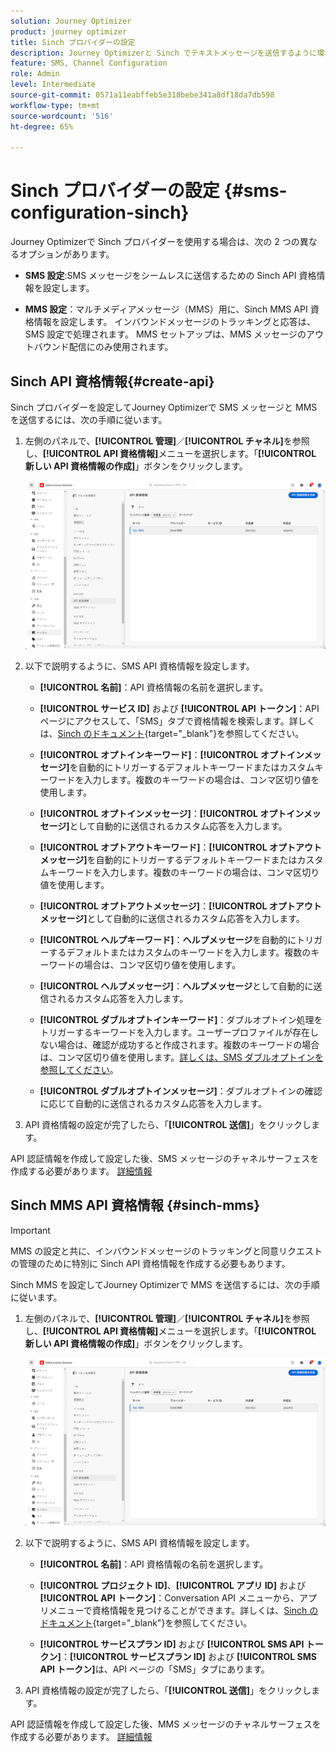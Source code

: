```yaml
---
solution: Journey Optimizer
product: journey optimizer
title: Sinch プロバイダーの設定
description: Journey Optimizerと Sinch でテキストメッセージを送信するように環境を設定する方法を説明します
feature: SMS, Channel Configuration
role: Admin
level: Intermediate
source-git-commit: 0571a11eabffeb5e318bebe341a8df18da7db598
workflow-type: tm+mt
source-wordcount: '516'
ht-degree: 65%

---
```


# Sinch プロバイダーの設定 {#sms-configuration-sinch}

Journey Optimizerで Sinch プロバイダーを使用する場合は、次の 2 つの異なるオプションがあります。

* **SMS 設定**:SMS メッセージをシームレスに送信するための Sinch API 資格情報を設定します。

* **MMS 設定**：マルチメディアメッセージ（MMS）用に、Sinch MMS API 資格情報を設定します。 インバウンドメッセージのトラッキングと応答は、SMS 設定で処理されます。 MMS セットアップは、MMS メッセージのアウトバウンド配信にのみ使用されます。

## Sinch API 資格情報{#create-api}

Sinch プロバイダーを設定してJourney Optimizerで SMS メッセージと MMS を送信するには、次の手順に従います。

1. 左側のパネルで、**[!UICONTROL 管理]**／**[!UICONTROL チャネル]**&#x200B;を参照し、**[!UICONTROL API 資格情報]**&#x200B;メニューを選択します。「**[!UICONTROL 新しい API 資格情報の作成]**」ボタンをクリックします。

   ![](assets/sms_6.png)

1. 以下で説明するように、SMS API 資格情報を設定します。

   * **[!UICONTROL 名前]**：API 資格情報の名前を選択します。

   * **[!UICONTROL サービス ID]** および **[!UICONTROL API トークン]**：API ページにアクセスして、「SMS」タブで資格情報を検索します。詳しくは、[Sinch のドキュメント](https://developers.sinch.com/docs/sms/getting-started/){target="_blank"}を参照してください。

   * **[!UICONTROL オプトインキーワード]**：**[!UICONTROL オプトインメッセージ]**&#x200B;を自動的にトリガーするデフォルトキーワードまたはカスタムキーワードを入力します。複数のキーワードの場合は、コンマ区切り値を使用します。

   * **[!UICONTROL オプトインメッセージ]**：**[!UICONTROL オプトインメッセージ]**&#x200B;として自動的に送信されるカスタム応答を入力します。

   * **[!UICONTROL オプトアウトキーワード]**：**[!UICONTROL オプトアウトメッセージ]**&#x200B;を自動的にトリガーするデフォルトキーワードまたはカスタムキーワードを入力します。複数のキーワードの場合は、コンマ区切り値を使用します。

   * **[!UICONTROL オプトアウトメッセージ]**：**[!UICONTROL オプトアウトメッセージ]**&#x200B;として自動的に送信されるカスタム応答を入力します。

   * **[!UICONTROL ヘルプキーワード]**：**ヘルプメッセージ**&#x200B;を自動的にトリガーするデフォルトまたはカスタムのキーワードを入力します。複数のキーワードの場合は、コンマ区切り値を使用します。

   * **[!UICONTROL ヘルプメッセージ]**：**ヘルプメッセージ**&#x200B;として自動的に送信されるカスタム応答を入力します。

   * **[!UICONTROL ダブルオプトインキーワード]**：ダブルオプトイン処理をトリガーするキーワードを入力します。ユーザープロファイルが存在しない場合は、確認が成功すると作成されます。複数のキーワードの場合は、コンマ区切り値を使用します。[詳しくは、SMS ダブルオプトインを参照してください](https://video.tv.adobe.com/v/3427129/?learn=on)。

   * **[!UICONTROL ダブルオプトインメッセージ]**：ダブルオプトインの確認に応じて自動的に送信されるカスタム応答を入力します。

1. API 資格情報の設定が完了したら、「**[!UICONTROL 送信]**」をクリックします。

API 認証情報を作成して設定した後、SMS メッセージのチャネルサーフェスを作成する必要があります。 [詳細情報](sms-configuration-surface.md)

## Sinch MMS API 資格情報 {#sinch-mms}

>[!IMPORTANT]
>
> MMS の設定と共に、インバウンドメッセージのトラッキングと同意リクエストの管理のために特別に Sinch API 資格情報を作成する必要もあります。

Sinch MMS を設定してJourney Optimizerで MMS を送信するには、次の手順に従います。

1. 左側のパネルで、**[!UICONTROL 管理]**／**[!UICONTROL チャネル]**&#x200B;を参照し、**[!UICONTROL API 資格情報]**&#x200B;メニューを選択します。「**[!UICONTROL 新しい API 資格情報の作成]**」ボタンをクリックします。

   ![](assets/sms_6.png)

1. 以下で説明するように、SMS API 資格情報を設定します。

   * **[!UICONTROL 名前]**：API 資格情報の名前を選択します。

   * **[!UICONTROL プロジェクト ID]**、**[!UICONTROL アプリ ID]** および **[!UICONTROL API トークン]**：Conversation API メニューから、アプリメニューで資格情報を見つけることができます。詳しくは、[Sinch のドキュメント](https://docs.cc.sinch.com/cloud/service-configuration/en/oxy_ex-1/common/wln1620131604643.html){target="_blank"}を参照してください。

   * **[!UICONTROL サービスプラン ID]** および **[!UICONTROL SMS API トークン]**：**[!UICONTROL サービスプラン ID]** および **[!UICONTROL SMS API トークン]**&#x200B;は、API ページの「SMS」タブにあります。

1. API 資格情報の設定が完了したら、「**[!UICONTROL 送信]**」をクリックします。

API 認証情報を作成して設定した後、MMS メッセージのチャネルサーフェスを作成する必要があります。 [詳細情報](sms-configuration-surface.md)
